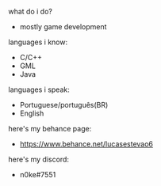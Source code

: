 what do i do?

  - mostly game development

languages i know:

  - C/C++
  - GML
  - Java

languages i speak:

  - Portuguese/português(BR)
  - English

here's my behance page:

  - https://www.behance.net/lucasestevao6

here's my discord:

  - n0ke#7551
